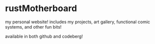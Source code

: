 # rustMotherboard

my personal website! includes my projects, art gallery, functional comic systems, and other fun bits!

available in both github and codeberg!